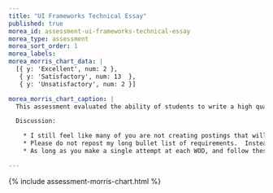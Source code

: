 ```yaml
---
title: "UI Frameworks Technical Essay"
published: true
morea_id: assessment-ui-frameworks-technical-essay
morea_type: assessment
morea_sort_order: 1
morea_labels:
morea_morris_chart_data: |
  [{ y: 'Excellent', num: 2 },
   { y: 'Satisfactory', num: 13  },
   { y: 'Unsatisfactory', num: 2 }]

morea_morris_chart_caption: |
  This assessment evaluated the ability of students to write a high quality technical essay summarizing their experiences doing the UI Frameworks practice WODs.

  Discussion:

    * I still feel like many of you are not creating postings that will impress future employers when they read them, because I think some of you are still writing for me, not the world. 
    * Please do not repost my long bullet list of requirements.  Instead, summarize the goal of the WOD in a paragraph, perhaps augmented with a screenshot.
    * As long as you make a single attempt at each WOD, and follow these guidelines, you can get full credit for this assignment. That said, I think it is crazy to not repeat the practice WOD until you get to at least Av performance.  From reading your entries, it is clear that many of you learn substantially more on the second and even third attempts.  Don't deny yourselves the learning opportunity!

---
```


{%  include assessment-morris-chart.html  %}
